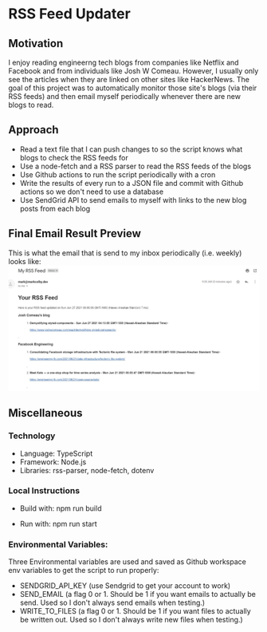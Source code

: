 # RSS Feed Updater

## Motivation

I enjoy reading engineerng tech blogs from companies like Netflix and Facebook and from individuals like Josh W Comeau. However, I usually only see the articles when they are linked on other sites like HackerNews. The goal of this project was to automatically monitor those site's blogs (via their RSS feeds) and then email myself periodically whenever there are new blogs to read.

## Approach

- Read a text file that I can push changes to so the script knows what blogs to check the RSS feeds for
- Use a node-fetch and a RSS parser to read the RSS feeds of the blogs
- Use Github actions to run the script periodically with a cron
- Write the results of every run to a JSON file and commit with Github actions so we don't need to use a database
- Use SendGrid API to send emails to myself with links to the new blog posts from each blog

## Final Email Result Preview

This is what the email that is send to my inbox periodically (i.e. weekly) looks like:
![Final Email Example](/screenshots/final_email_example.jpg?raw=true)

## Miscellaneous

### Technology

- Language: TypeScript
- Framework: Node.js
- Libraries: rss-parser, node-fetch, dotenv

### Local Instructions

- Build with:
  npm run build

- Run with:
  npm run start

### Environmental Variables:

Three Environmental variables are used and saved as Github workspace env variables to get the script to run properly:

- SENDGRID_API_KEY (use Sendgrid to get your account to work)
- SEND_EMAIL (a flag 0 or 1. Should be 1 if you want emails to actually be send. Used so I don't always send emails when testing.)
- WRITE_TO_FILES (a flag 0 or 1. Should be 1 if you want files to actually be written out. Used so I don't always write new files when testing.)
